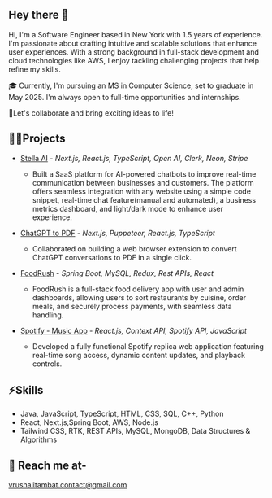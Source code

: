 ## Hey there 👋
 Hi, I'm a Software Engineer based in New York with 1.5 years of experience. I'm passionate about crafting intuitive and scalable solutions that enhance user experiences. With a strong background in full-stack development and cloud technologies like AWS, I enjoy tackling challenging projects that help refine my skills.

🎓 Currently, I'm pursuing an MS in Computer Science, set to graduate in May 2025. I'm always open to full-time opportunities and internships.

🌟Let's collaborate and bring exciting ideas to life!

## 👩‍💻Projects

- [Stella AI](https://stella.vrushalitambat.com/) - *Next.js, React.js, TypeScript, Open AI, Clerk, Neon, Stripe*
  - Built a SaaS platform for AI-powered chatbots to improve real-time communication between businesses and customers. The platform offers seamless integration with any website using a simple code snippet,  real-time chat feature(manual and automated), a business metrics dashboard, and light/dark mode to enhance user experience.
    
- [ChatGPT to PDF](https://chromewebstore.google.com/detail/chatgpt-to-pdf-converter/dmlaldcdniomijdemigppfldkdahphib) - *Next.js, Puppeteer, React.js, TypeScript*
  - Collaborated on building a web browser extension to convert ChatGPT conversations to PDF in a single click.

- [FoodRush](https://foodrush.vrushalitambat.com/) - *Spring Boot, MySQL, Redux, Rest APIs, React*
  - FoodRush is a full-stack food delivery app with user and admin dashboards, allowing users to sort restaurants by cuisine, order meals, and securely process payments, with seamless data handling.
    
- [Spotify - Music App](https://spotify-app-eta.vercel.app/) - *React.js, Context API, Spotify API, JavaScript*
  - Developed a fully functional Spotify replica web application featuring real-time song access, dynamic content updates, and playback controls.

## ⚡Skills
- Java, JavaScript, TypeScript, HTML, CSS, SQL, C++, Python
- React, Next.js,Spring Boot, AWS, Node.js
- Tailwind CSS, RTK, REST APIs, MySQL, MongoDB, Data Structures & Algorithms

## 📩 Reach me at-
vrushalitambat.contact@gmail.com

<!--
**vt-commit/vt-commit** is a ✨ _special_ ✨ repository because its `README.md` (this file) appears on your GitHub profile.

Here are some ideas to get you started:

- 🔭 I’m currently working on ...
- 🌱 I’m currently learning ...
- 👯 I’m looking to collaborate on ...
- 🤔 I’m looking for help with ...
- 💬 Ask me about ...
- 📫 How to reach me: ...
- 😄 Pronouns: ...
- ⚡ Fun fact: ...
-->
